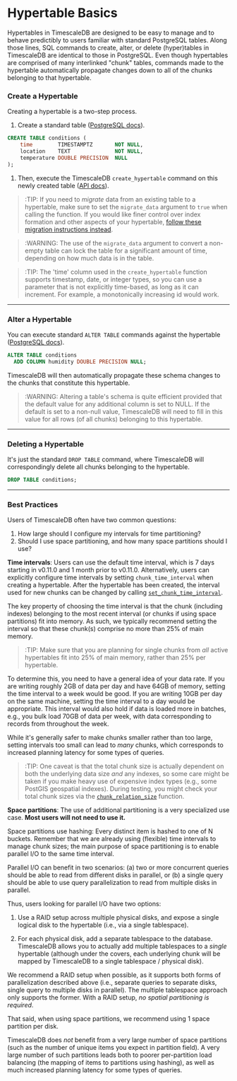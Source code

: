 # Hypertable Basics

Hypertables in TimescaleDB are designed to be easy to manage and to behave
predictibly to users familiar with standard PostgreSQL tables. Along those lines,
SQL commands to create, alter, or delete (hyper)tables in TimescaleDB are
identical to those in PostgreSQL.  Even though hypertables are comprised of many
interlinked "chunk" tables, commands made to the hypertable automatically propagate
changes down to all of the chunks belonging to that hypertable.

### Create a Hypertable [](create)

Creating a hypertable is a two-step process.
<!-- add steps format?-->
1. Create a standard table ([PostgreSQL docs][postgres-createtable]).
```sql
CREATE TABLE conditions (
    time        TIMESTAMPTZ       NOT NULL,
    location    TEXT              NOT NULL,
    temperature DOUBLE PRECISION  NULL
);
```

1. Then, execute the TimescaleDB `create_hypertable` command on this
newly created table ([API docs][create_hypertable]).

>:TIP: If you need to *migrate* data from an existing table to a hypertable, make
sure to set the `migrate_data` argument to `true` when calling the function.
If you would like finer control over index formation and other aspects
of your hypertable, [follow these migration instructions instead][migrate-from-postgresql].

<!-- -->
>:WARNING: The use of the `migrate_data` argument to convert a non-empty table can
lock the table for a significant amount of time, depending on how much data is
in the table.

>:TIP: The 'time' column used in the `create_hypertable` function supports
timestamp, date, or integer types, so you can use a parameter that is not
explicitly time-based, as long as it can increment.  For example, a
monotonically increasing id would work.

---

### Alter a Hypertable [](alter)

You can execute standard `ALTER TABLE` commands against the hypertable ([PostgreSQL docs][postgres-altertable]).

```sql
ALTER TABLE conditions
  ADD COLUMN humidity DOUBLE PRECISION NULL;
```

TimescaleDB will then automatically propagate these schema changes to
the chunks that constitute this hypertable.

>:WARNING: Altering a table's schema is quite efficient provided that the default
 value for any additional column is set to NULL.  If the default is set to a
 non-null value, TimescaleDB will need to fill in this value for all rows
 (of all chunks) belonging to this hypertable.

---

### Deleting a Hypertable [](drop)

It's just the standard `DROP TABLE` command, where TimescaleDB will
correspondingly delete all chunks belonging to the hypertable.
```sql
DROP TABLE conditions;
```

---

### Best Practices [](best-practices)

Users of TimescaleDB often have two common questions:

1. How large should I configure my intervals for time partitioning?
1. Should I use space partitioning, and how many space partitions should I use?

**Time intervals**:
Users can use the default time interval, which is 7 days starting in v0.11.0
and 1 month prior to v0.11.0.
Alternatively, users can explicitly configure time intervals by
setting `chunk_time_interval` when creating a hypertable.
After the hypertable has been created, the interval used for new chunks can be changed by calling [`set_chunk_time_interval`][set_chunk_time_interval].

The key property of choosing the time interval is that the chunk (including indexes) belonging to the most recent interval (or chunks if using space
partitions) fit into memory.  As such, we typically recommend setting
the interval so that these chunk(s) comprise no more than 25% of main
memory.

>:TIP: Make sure that you are planning for single chunks from _all_ active hypertables fit into 25% of main memory, rather than 25% per hypertable.

To determine this, you need to have a general idea of your data rate.  If
you are writing roughly 2GB of data per day and have 64GB of memory,
setting the time interval to a week would be good.  If you are writing
10GB per day on the same machine, setting the time interval to a day
would be appropriate.  This interval would also hold if data is loaded
more in batches, e.g., you bulk load 70GB of data per week, with data
corresponding to records from throughout the week.

While it's generally safer to make chunks smaller rather than too
large, setting intervals too small can lead to *many* chunks, which
corresponds to increased planning latency for some types of queries.

>:TIP: One caveat is that the total chunk size is actually dependent on
both the underlying data size *and* any indexes, so some care might be
taken if you make heavy use of expensive index types (e.g., some
PostGIS geospatial indexes).  During testing, you might check your
total chunk sizes via the [`chunk_relation_size`][chunk_relation_size] function.

**Space partitions**: The use of additional partitioning is a very
specialized use case.  **Most users will not need to use it.**

Space partitions use hashing: Every distinct item is hashed to one of
N buckets.  Remember that we are already using (flexible) time
intervals to manage chunk sizes; the main purpose of space
partitioning is to enable parallel I/O to the same time interval.

Parallel I/O can benefit in two scenarios: (a) two or more concurrent
queries should be able to read from different disks in parallel, or
(b) a single query should be able to use query parallelization to read
from multiple disks in parallel.

Thus, users looking for parallel I/O have two options:

1. Use a RAID setup across multiple physical disks, and expose a
single logical disk to the hypertable (i.e., via a single tablespace).

1. For each physical disk, add a separate tablespace to the
database.  TimescaleDB allows you to actually add multiple tablespaces
to a *single* hypertable (although under the covers, each underlying
chunk will be mapped by TimescaleDB to a single tablespace / physical
disk).

We recommend a RAID setup when possible, as it supports both forms of
parallelization described above (i.e., separate queries to separate
disks, single query to multiple disks in parallel).  The multiple
tablespace approach only supports the former.  With a RAID setup,
*no spatial partitioning is required*.

That said, when using space partitions, we recommend using 1
space partition per disk.

TimescaleDB does *not* benefit from a very large number of space
partitions (such as the number of unique items you expect in partition
field).  A very large number of such partitions leads both to poorer
per-partition load balancing (the mapping of items to partitions using
hashing), as well as much increased planning latency for some types of
queries.

[postgres-createtable]: https://www.postgresql.org/docs/current/sql-createtable.html
[create_hypertable]: /api#create_hypertable
[migrate-from-postgresql]: /getting-started/migrating-data
[postgres-altertable]: https://www.postgresql.org/docs/current/sql-altertable.html
[set_chunk_time_interval]: /api#set_chunk_time_interval
[chunk_relation_size]: /api#chunk_relation_size
